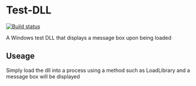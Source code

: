 # Test-DLL

[![Build status](https://ci.appveyor.com/api/projects/status/ugr5fq04v3ncvqs8?svg=true)](https://ci.appveyor.com/project/Akaion/test-dll)

A Windows test DLL that displays a message box upon being loaded

## Useage

Simply load the dll into a process using a method such as LoadLibrary and a message box will be displayed 

